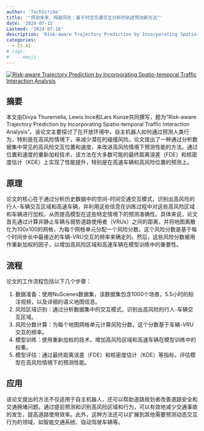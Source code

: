 ```yaml
---
author: 'TechScribe'
title: '"预测未来，规避风险：基于时空交通交互分析的轨迹预测新方法"'
date: '2024-07-15'
Lastmod: '2024-07-16'
description: 'Risk-aware Trajectory Prediction by Incorporating Spatio-temporal Traffic Interaction Analysis'
categories:
  - CS.AI
# tags:
#   - emoji
---
```


[![Risk-aware Trajectory Prediction by Incorporating Spatio-temporal Traffic Interaction Analysis](https://arxiv-research-1301205113.cos.ap-guangzhou.myqcloud.com/images/2407.10639v1.pdf_0.jpg)](https://arxiv.org/abs/2407.10639v1)

## 摘要

本文由Divya Thuremella, Lewis Ince和Lars Kunze共同撰写，题为“Risk-aware Trajectory Prediction by Incorporating Spatio-temporal Trafﬁc Interaction Analysis”。该论文主要探讨了在开放环境中，自主机器人如何通过预测人类行为，特别是在高风险情境下，来减少潜在的碰撞风险。论文提出了一种通过分析数据集中常见的高风险交互位置和速度，来改进高风险情境下预测性能的方法。通过位置和速度的重新加权技术，该方法在大多数可能的最终距离误差（FDE）和核密度估计（KDE）上实现了性能提升，特别是在高速车辆和高风险位置的预测上。<!--more-->

## 原理

论文的核心在于通过分析历史数据中的空间-时间交通交互模式，识别出高风险的行人-车辆交互区域和高速车辆，并利用这些信息在训练过程中对这些高风险区域和车辆进行加权，从而提高模型在这些特定情境下的预测准确性。具体来说，论文首先通过计算非静止车辆与弱势道路使用者（VRUs）之间的距离，并将地图离散化为100x100的网格，为每个网格单元分配一个风险分数。这个风险分数是基于每个时间步长中最接近的车辆-VRU交互的频率来确定的。然后，这些风险分数被用作重新加权的因子，以增加高风险区域和高速车辆在模型训练中的重要性。

## 流程

论文的工作流程包括以下几个步骤：
1. 数据准备：使用NuScenes数据集，该数据集包含1000个场景，5.5小时的标注视频，以及详细的语义地图信息。
2. 风险区域识别：通过分析数据集中的交互模式，识别出高风险的行人-车辆交互区域。
3. 风险分数计算：为每个地图网格单元计算风险分数，这个分数基于车辆-VRU交互的频率。
4. 模型训练：使用重新加权的技术，增加高风险区域和高速车辆在模型训练中的权重。
5. 模型评估：通过最终距离误差（FDE）和核密度估计（KDE）等指标，评估模型在高风险情境下的预测性能。

## 应用

该论文提出的方法不仅适用于自主机器人，还可以帮助道路规划者改善道路安全和交通拥堵问题。通过提前预测和识别高风险区域和行为，可以有效地减少交通事故的发生，提高道路使用效率。此外，这种方法还可以扩展到其他需要预测动态交互行为的领域，如智能交通系统、自动驾驶车辆等。